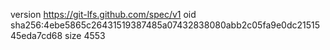 version https://git-lfs.github.com/spec/v1
oid sha256:4ebe5865c26431519387485a07432838080abb2c05fa9e0dc2151545eda7cd68
size 4553
